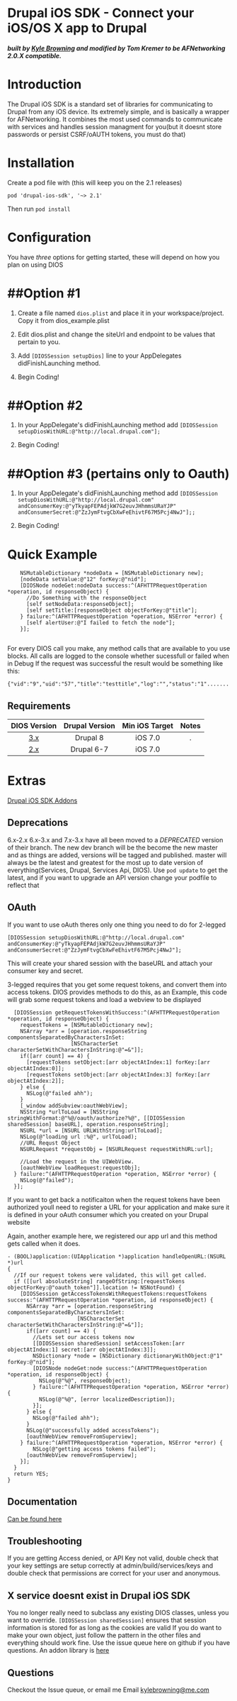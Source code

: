 Drupal iOS SDK - Connect your iOS/OS X app to Drupal
================================
##### built by [Kyle Browning](http://kylebrowning.com) and modified by Tom Kremer to be AFNetworking 2.0.X compatible.
Introduction
================================
The Drupal iOS SDK is a standard set of libraries for communicating to Drupal from any iOS device. Its extremely simple, and is basically a wrapper for AFNetworking. It combines the most used commands to communicate with services and handles session managment for you(but it doesnt store passwords or persist CSRF/oAUTH tokens, you must do that)

Installation
================================
Create a pod file with (this will keep you on the 2.1 releases) 
```
pod 'drupal-ios-sdk', '~> 2.1'
```
Then run `pod install`

Configuration
================================
You have *three* options for getting started, these will depend on how you plan on using DIOS


##Option #1
=
1. Create a file named `dios.plist` and place it in your workspace/project. Copy it from dios_example.plist

2. Edit dios.plist and change the siteUrl and endpoint to be values that pertain to you.
 
3. Add `[DIOSSession setupDios]` line to your AppDelegates didFinishLaunching method.

4. Begin Coding!

 
##Option #2
=
1. In your AppDelegate's didFinishLaunching method add `[DIOSSession setupDiosWithURL:@"http://local.drupal.com"];`

2. Begin Coding!

##Option #3 (pertains only to Oauth)
=
1. In your AppDelegate's didFinishLaunching method add `[DIOSSession setupDiosWithURL:@"http://local.drupal.com" andConsumerKey:@"yTkyapFEPAdjkW7G2euvJHhmmsURaYJP" andConsumerSecret:@"ZzJymFtvgCbXwFeEhivtF67M5Pcj4NwJ"];;`

2. Begin Coding!

Quick Example
===============================
```obj-c
    NSMutableDictionary *nodeData = [NSMutableDictionary new];
    [nodeData setValue:@"12" forKey:@"nid"];
    [DIOSNode nodeGet:nodeData success:^(AFHTTPRequestOperation *operation, id responseObject) {
      //Do Something with the responseObject
      [self setNodeData:responseObject];
      [self setTitle:[responseObject objectForKey:@"title"];
    } failure:^(AFHTTPRequestOperation *operation, NSError *error) {
      [self alertUser:@"I failed to fetch the node"];   
    }];
    
```
For every DIOS call you make, any method calls that are available to you use blocks.
All calls are logged to the console whether sucessfull or failed when in Debug
If the request was successful the result would be something like this:

    {"vid":"9","uid":"57","title":"testtitle","log":"","status":"1".......
    
## Requirements

| DIOS Version | Drupal Version  | Min iOS Target  |                                   Notes                                   |
|:--------------------:|:---------------------------:|:----------------------------:|:-------------------------------------------------------------------------:|
|          [3.x](https://github.com/kylebrowning/drupal-ios-sdk/tree/master)         |            Drupal 8            |           iOS 7.0          | . |
|          [2.x](https://github.com/kylebrowning/drupal-ios-sdk/tree/2.x)         |            Drupal 6-7            |         iOS 7.0        |                                                                           |
Extras
===============================
[Drupal iOS SDK Addons](https://github.com/utneon/drupal-ios-sdk-addons)

Deprecations
--------------------
6.x-2.x 6.x-3.x and 7.x-3.x have all been moved to a  *DEPRECATED* version of their branch.
The new dev branch will be the become the new master and as things are added, versions will be tagged and published.
master will always be the latest and greatest for the most up to date version of everything(Services, Drupal, Services Api, DIOS). Use `pod update` to get the latest, and if you want to upgrade an API version change your podfile to reflect that

OAuth
--------------------
If you want to use oAuth theres only one thing you need to do for 2-legged
```obj-c
[DIOSSession setupDiosWithURL:@"http://local.drupal.com" andConsumerKey:@"yTkyapFEPAdjkW7G2euvJHhmmsURaYJP" andConsumerSecret:@"ZzJymFtvgCbXwFeEhivtF67M5Pcj4NwJ"];
```
This will create your shared session with the baseURL and attach your consumer key and secret.

3-legged requires that you get some request tokens, and convert them into access tokens.
DIOS provides methods to do this, as an Example, this code will grab some request tokens and load a webview to be displayed

```obj-c
  [DIOSSession getRequestTokensWithSuccess:^(AFHTTPRequestOperation *operation, id responseObject) {
    requestTokens = [NSMutableDictionary new];
    NSArray *arr = [operation.responseString componentsSeparatedByCharactersInSet:
                    [NSCharacterSet characterSetWithCharactersInString:@"=&"]];
    if([arr count] == 4) {
      [requestTokens setObject:[arr objectAtIndex:1] forKey:[arr objectAtIndex:0]];
      [requestTokens setObject:[arr objectAtIndex:3] forKey:[arr objectAtIndex:2]];
    } else {
      NSLog(@"failed ahh");
    }
    [_window addSubview:oauthWebView];
    NSString *urlToLoad = [NSString stringWithFormat:@"%@/oauth/authorize?%@", [[DIOSSession sharedSession] baseURL], operation.responseString];
    NSURL *url = [NSURL URLWithString:urlToLoad];
    NSLog(@"loading url :%@", urlToLoad);
    //URL Requst Object
    NSURLRequest *requestObj = [NSURLRequest requestWithURL:url];

    //Load the request in the UIWebView.
    [oauthWebView loadRequest:requestObj];
  } failure:^(AFHTTPRequestOperation *operation, NSError *error) {
    NSLog(@"failed");
  }];
```

If you want to get back a notificaiton when the request tokens have been authorized youll need to register a URL
for your application and make sure it is defined in your oAuth consumer which you created on your Drupal website

Again, another example here, we registered our app url and this method gets called when it does.

```obj-c
- (BOOL)application:(UIApplication *)application handleOpenURL:(NSURL *)url
{
  //If our request tokens were validated, this will get called.
  if ([[url absoluteString] rangeOfString:[requestTokens objectForKey:@"oauth_token"]].location != NSNotFound) {
    [DIOSSession getAccessTokensWithRequestTokens:requestTokens success:^(AFHTTPRequestOperation *operation, id responseObject) {
      NSArray *arr = [operation.responseString componentsSeparatedByCharactersInSet:
                      [NSCharacterSet characterSetWithCharactersInString:@"=&"]];
      if([arr count] == 4) {
        //Lets set our access tokens now
        [[DIOSSession sharedSession] setAccessToken:[arr objectAtIndex:1] secret:[arr objectAtIndex:3]];
        NSDictionary *node = [NSDictionary dictionaryWithObject:@"1" forKey:@"nid"];
        [DIOSNode nodeGet:node success:^(AFHTTPRequestOperation *operation, id responseObject) {
          NSLog(@"%@", responseObject);
        } failure:^(AFHTTPRequestOperation *operation, NSError *error) {
          NSLog(@"%@", [error localizedDescription]);
        }];
      } else {
        NSLog(@"failed ahh");
      }
      NSLog(@"successfully added accessTokens");
      [oauthWebView removeFromSuperview];
    } failure:^(AFHTTPRequestOperation *operation, NSError *error) {
        NSLog(@"getting access tokens failed");
      [oauthWebView removeFromSuperview];
    }];
  }
  return YES;
}
```
Documentation
-----------
[Can be found here](https://github.com/kylebrowning/drupal-ios-sdk/wiki/drupal-ios-sdk-2.0)

Troubleshooting
----------
If you are getting Access denied, or API Key not valid, double check that your key settings are setup correctly at admin/build/services/keys and double check that permissions are correct for your user and anonymous.

X service doesnt exist in Drupal iOS SDK
----------
You no longer really need to subclass any existing DIOS classes, unless you want to override.
`[DIOSSession sharedSession]` ensures that session information is stored for as long as the cookies are valid
If you do want to make your own object, just follow the pattern in the other files and everything should work fine.
Use the issue queue here on github if you have questions. An addon library is [here](https://github.com/utneon/drupal-ios-sdk-addons)

Questions
----------
Checkout the Issue queue, or email me
Email kylebrowning@me.com
